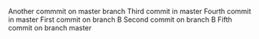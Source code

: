  Another commmit on master branch 
 Third commit in master
 Fourth commit in master
First commit on branch B
Second commit on branch B
Fifth commit on branch master
